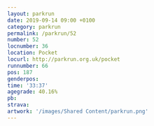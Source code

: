 ```yaml
---
layout: parkrun
date: 2019-09-14 09:00 +0100
category: parkrun
permalink: /parkrun/52
number: 52
locnumber: 36
location: Pocket
locurl: http://parkrun.org.uk/pocket
runnumber: 66
pos: 187
genderpos: 
time: '33:37'
agegrade: 40.16%
pb: 
strava: 
artwork: '/images/Shared Content/parkrun.png'
---
```

